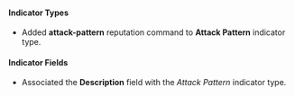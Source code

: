 
#### Indicator Types
- Added **attack-pattern** reputation command to **Attack Pattern** indicator type.

#### Indicator Fields
- Associated the **Description** field with the *Attack Pattern* indicator type.